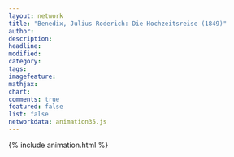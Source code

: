```yaml
---
layout: network
title: "Benedix, Julius Roderich: Die Hochzeitsreise (1849)"
author:
description:
headline:
modified:
category:
tags:
imagefeature: 
mathjax: 
chart: 
comments: true
featured: false
list: false
networkdata: animation35.js
---
```

{% include animation.html %}
